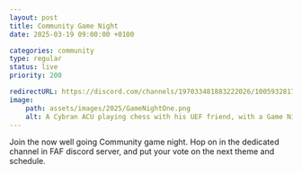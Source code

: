 ```yaml
---
layout: post
title: Community Game Night
date: 2025-03-19 09:00:00 +0100

categories: community
type: regular
status: live
priority: 200

redirectURL: https://discord.com/channels/197033481883222026/1005932817848483950
image:
    path: assets/images/2025/GameNightOne.png
    alt: A Cybran ACU playing chess with his UEF friend, with a Game Night sign in the background.
---
```


Join the now well going Community game night. Hop on in the dedicated channel in FAF discord server, and put your vote on the next theme and schedule.
<!-- excerpt-end -->
